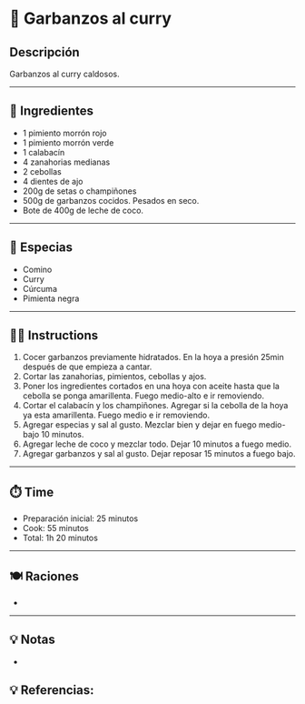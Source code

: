 # 🍲 Garbanzos al curry

## Descripción

Garbanzos al curry caldosos.

---

## 📝 Ingredientes

- 1 pimiento morrón rojo
- 1 pimiento morrón verde
- 1 calabacín
- 4 zanahorias medianas
- 2 cebollas
- 4 dientes de ajo
- 200g de setas o champiñones
- 500g de garbanzos cocidos. Pesados en seco.
- Bote de 400g de leche de coco.

---

## 🌿 Especias

- Comino
- Curry
- Cúrcuma
- Pimienta negra

---

## 👩‍🍳 Instructions

1. Cocer garbanzos previamente hidratados. En la hoya a presión 25min después de que empieza a cantar.
2. Cortar las zanahorias, pimientos, cebollas y ajos.
3. Poner los ingredientes cortados en una hoya con aceite hasta que la cebolla se ponga amarillenta. Fuego medio-alto e ir removiendo.
4. Cortar el calabacín y los champiñones. Agregar si la cebolla de la hoya ya esta amarillenta. Fuego medio e ir removiendo.
5. Agregar especias y sal al gusto. Mezclar bien y dejar en fuego medio-bajo 10 minutos.
6. Agregar leche de coco y mezclar todo. Dejar 10 minutos a fuego medio.
7. Agregar garbanzos y sal al gusto. Dejar reposar 15 minutos a fuego bajo.

---

## ⏱️ Time

- Preparación inicial: 25 minutos
- Cook: 55 minutos
- Total: 1h 20 minutos  

---

## 🍽️ Raciones

- 

---

## 💡 Notas

- 

## 💡 Referencias: